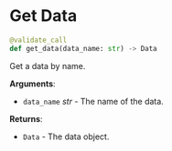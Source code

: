 # Get Data

```python
@validate_call
def get_data(data_name: str) -> Data
```

Get a data by name.

**Arguments**:

- `data_name` _str_ - The name of the data.
  

**Returns**:

- `Data` - The data object.

<a id="causadb.CausaDB.list_data"></a>

